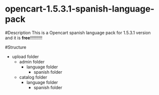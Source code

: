 opencart-1.5.3.1-spanish-language-pack
======================================

#Description
This is a Opencart spanish language pack for 1.5.3.1 version and it is **free**!!!!!!!!!!

#Structure
* upload folder
    * admin folder
        * language folder
            * spanish folder
    * catalog folder
        * language folder
            * spanish folder



